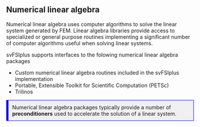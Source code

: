 
<h2> Numerical linear algebra </h2>

Numerical linear algebra uses computer algorithms to solve the linear system generated by FEM. 
Linear algebra libraries provide access to specialized or general purpose routines implementing a significant number of
computer algorithms useful when solving linear systems.

svFSIplus supports interfaces to the folowing numerical linear algebra packages 

<ul style="list-style-type:disc;">
 <li> Custom numerical linear algebra routines included in the svFSIplus implementation </li>
 <li> Portable, Extensible Toolkit for Scientific Computation (PETSc) </li>
 <li> Trilinos </li>
</ul>

<div style="background-color: #F0F0F0; padding: 10px; border: 1px solid #0000e6; border-left: 6px solid #0000e6">
Numerical linear algebra packages typically provide a number of <strong>preconditioners</strong> used to 
accelerate the solution of a linear system.
</div>







